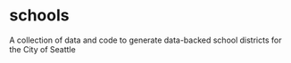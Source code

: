# schools
A collection of data and code to generate data-backed school districts for the City of Seattle
